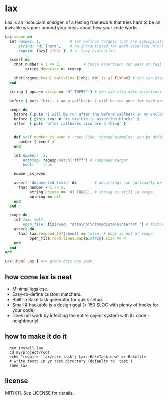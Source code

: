 lax
===
Lax is an insouciant smidgen of a testing framework that tries hard to be an invisible wrapper around your ideas about how your code works.
```ruby
Lax.scope do
  let number: 1,             # let defines targets that are appropriately scoped and
      string: 'Hi There',    # re-instantiated for each assertion block.
      regexp: lazy{ /the/ }  # <- lazy evaluation

  assert do
    that number + 1 == 2,          # these assertions can pass or fail independently
         string.downcase =~ regexp

    that(regexp.hash).satisfies {|obj| obj.is_a? Fixnum} # you can also easily define your own conditions
  end

  string { upcase.strip == 'HI THERE' } # you can also make assertions like this

  before { puts "hiii. i am a callback. i will be run once for each assertion block in my scope." }

  scope do
    before { puts "i will be run after the before callback in my enclosing scope." }
    before { @this_ivar = 'is visible in assertion blocks' }
    after  { puts 'after callbacks also are a thing' }


    def self.number_is_even # rspec-like 'shared examples' can be defined like this.
      number { even? }
    end

    let number:  2,
        nothing: regexp.match('ffff') # compound target
        bool:    true

    number_is_even

    assert 'documented tests' do        # docstrings can optionally be attached to assertion groups.
      that number - 1 == 1,
           string.upcase == 'HI THERE', # string is still in scope
           nothing == nil
    end
  end

  scope do
    let lax: self,
        open_file: fix(read: "data\nof\nimmediate\ninterest ") # fixtures are also a thing
    assert do
      that lax.respond_to?(:bool) == false, # bool is out of scope
           open_file.read.lines.map(&:strip).size == 4
    end
  end
end

Lax::Run[ Lax ] #=> green dots aww yeah
```
how come lax is neat
--------------------
* Minimal legalese.
* Easy-to-define custom matchers.
* Built-in Rake task generator for quick setup.
* Small & hackable is a design goal (< 150 SLOC with plenty of hooks for your code)
* Does not work by infecting the entire object system with its code - neighbourly!

how to make it do it
--------------------
```shell
  gem install lax
  cd my/project/root
  echo "require 'lax/rake_task'; Lax::RakeTask.new" >> Rakefile
  # write tests in yr test directory (defaults to 'test')
  rake lax
```

license
-------
MIT/X11. See LICENSE for details.

